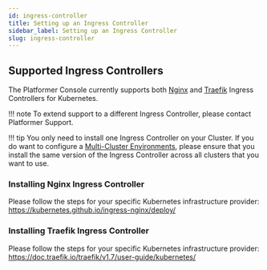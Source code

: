 ```yaml
---
id: ingress-controller
title: Setting up an Ingress Controller
sidebar_label: Setting up an Ingress Controller
slug: ingress-controller
---
```


## Supported Ingress Controllers

The Platformer Console currently supports both [Nginx](https://kubernetes.github.io/ingress-nginx/) and [Traefik](https://doc.traefik.io/traefik/providers/kubernetes-ingress/) Ingress Controllers for Kubernetes.

!!! note 
    To extend support to a different Ingress Controller, please contact Platformer Support.

!!! tip 
    You only need to install one Ingress Controller on your Cluster. If you do want to configure a [Multi-Cluster Environments](/04-environments/multi-cluster-environments), please ensure that you install the same version of the Ingress Controller across all clusters that you want to use.


### Installing Nginx Ingress Controller

Please follow the steps for your specific Kubernetes infrastructure provider: https://kubernetes.github.io/ingress-nginx/deploy/

### Installing Traefik Ingress Controller

Please follow the steps for your specific Kubernetes infrastructure provider: https://doc.traefik.io/traefik/v1.7/user-guide/kubernetes/
